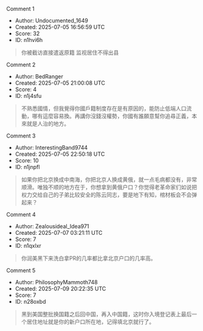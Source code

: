 Comment 1

- Author: Undocumented_1649
- Created: 2025-07-05 16:56:59 UTC
- Score: 32
- ID: n1hvi6h

> 你被截访直接遣返原籍 监视居住不得出县

Comment 2

- Author: BedRanger
- Created: 2025-07-05 21:00:08 UTC
- Score: 4
- ID: n1j4sfu

> 不熟悉國情，但我覺得你國戶籍制度存在是有原因的，能防止低端人口流動，哪有這麼容易換。再講你沒錢沒權勢，你國有誰願意幫你追尋正義，本來就是人治的地方。

Comment 3

- Author: InterestingBand9744
- Created: 2025-07-05 22:50:18 UTC
- Score: 10
- ID: n1jnpfl

> 如果你把北京换成中南海，你把北京人换成黄俄，就一点毛病都没有，非常顺滑。唯独不顺的地方在于，你想拿到黄俄户口？你觉得老革命家们如说把权力交给自己的子弟比较安全的陈云同志，要是地下有知，棺材板会不会弹起来？

Comment 4

- Author: Zealousideal_Idea971
- Created: 2025-07-07 03:21:11 UTC
- Score: 7
- ID: n1qxlxr

> 你润美黑下来洗白拿PR的几率都比拿北京户口的几率高。

Comment 5

- Author: PhilosophyMammoth748
- Created: 2025-07-09 20:22:35 UTC
- Score: 7
- ID: n28oxbd

> 黑到美国整批换国籍之后回中国，再入中国籍，这时你入境登记表上最后一个居住地址就是你的新户口所在地，记得填北京就行了。
